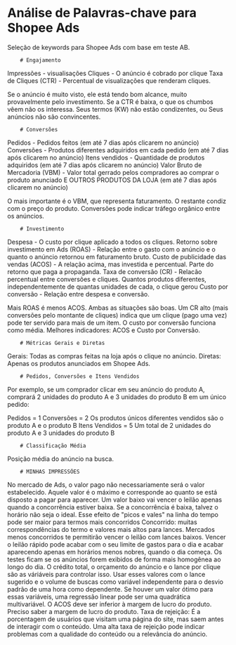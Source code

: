# Análise de Palavras-chave para Shopee Ads
Seleção de keywords para Shopee Ads com base em teste AB.

		# Engajamento

Impressões - visualisações
Cliques - O anúncio é cobrado por clique
Taxa de Cliques (CTR) - Percentual de visualizações que renderam cliques.

Se o anúncio é muito visto, ele está tendo bom alcance, muito provavelmente pelo investimento.
Se a CTR é baixa, o que os chumbos vêem não os interessa.
  Seus termos (KW) não estão condizentes, ou
  Seus anúncios não são convincentes.

		# Conversões

Pedidos - Pedidos feitos (em até 7 dias após clicarem no anúncio)
Conversões - Produtos diferentes adquiridos em cada pedido (em até 7 dias após clicarem no anúncio)
Itens vendidos - Quantidade de produtos adquiridos (em até 7 dias após clicarem no anúncio)
Valor Bruto de Mercadoria (VBM) - Valor total gerrado pelos compradores ao comprar o produto anunciado E OUTROS PRODUTOS DA LOJA (em até 7 dias após clicarem no anúncio)

O mais importante é o VBM, que representa faturamento. O restante condiz com o preço do produto.
Conversões pode indicar tráfego orgânico entre os anúncios.

		# Investimento

Despesa - O custo por clique aplicado a todos os cliques.
Retorno sobre investimento em Ads (ROAS) - Relação entre o gasto com o anúncio e o quanto o anúncio retornou em faturamento bruto.
Custo de publicidade das vendas (ACOS) - A relação acima, mas investida e percentual. Parte do retorno que paga a propaganda.
Taxa de conversão (CR) - Relacão percentual entre conversões e cliques. Quantos produtos diferentes, independentemente de quantas unidades de cada, o clique gerou
Custo por conversão - Relação entre despesa e conversão.

Mais ROAS é menos ACOS. Ambas as situações são boas.
Um CR alto (mais conversões pelo montante de cliques) indica que um clique (pago uma vez) pode ter servido para mais de um item.
O custo por conversão funciona como média.
Melhores indicadores: ACOS e Custo por Conversão.

		# Métricas Gerais e Diretas

Gerais: Todas as compras feitas na loja após o clique no anúncio.
Diretas: Apenas os produtos anunciados em Shopee Ads.

		# Pedidos, Conversões e Itens Vendidos

Por exemplo, se um comprador clicar em seu anúncio do produto A, comprará 2 unidades do produto A e 3 unidades do produto B em um único pedido:

Pedidos = 1
Conversões = 2
 Os produtos únicos diferentes vendidos são o produto A e o produto B
Itens Vendidos = 5
 Um total de 2 unidades do produto A e 3 unidades do produto B

		# Classificação Média
Posição média do anúncio na busca.

		# MINHAS IMPRESSÕES

No mercado de Ads, o valor pago não necessariamente será o valor estabelecido. Aquele valor é o máximo e corresponde ao quanto se está disposto a pagar para aparecer.
Um valor baixo vai vencer o leilão apenas quando a concorrência estiver baixa. Se a concorrência é baixa, talvez o horário não seja o ideal.
Esse efeito de "picos e vales" na linha do tempo pode ser maior para termos mais concorridos
  Concorrido: muitas correspondências do termo e valores mais altos para lances.
Mercados menos concorridos te permitirão vencer o leilão com lances baixos.
Vencer o leilão rápido pode acabar com o seu limite de gastos para o dia e acabar aparecendo apenas em horários menos nobres, quando o dia começa.
Os testes ficam se os anúncios forem exibidos de forma mais homogênea ao longo do dia.
O crédito total, o orçamento do anúncio e o lance por clique são as váriáveis para controlar isso.
  Usar esses valores com o lance sugerido e o volume de buscas como variável independente para o desvio padrão de uma hora como dependente.
  Se houver um valor ótimo para essas variáveis, uma regressão linear pode ser uma quadrática multivariável.
O ACOS deve ser inferior à margem de lucro do produto.
  Preciso saber a margem de lucro do produto.
Taxa de rejeição: É a porcentagem de usuários que visitam uma página do site, mas saem antes de interagir com o conteúdo. Uma alta taxa de rejeição pode indicar problemas com a qualidade do conteúdo ou a relevância do anúncio.
